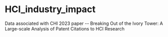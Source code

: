 # HCI_industry_impact
Data associated with CHI 2023 paper -- Breaking Out of the Ivory Tower: A Large-scale Analysis of Patent Citations to HCI Research
